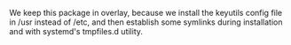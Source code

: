 We keep this package in overlay, because we install the keyutils
config file in /usr instead of /etc, and then establish some symlinks
during installation and with systemd's tmpfiles.d utility.
